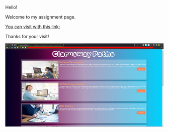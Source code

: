 Hello!<br>

Welcome to my assignment page.

[You can visit with this link:](https://aligezik.github.io/assignment/assignment-frontend/frontend/css/5-courses-paths/)

Thanks for your visit!

![Last Version Snapshot](./paths.png)
